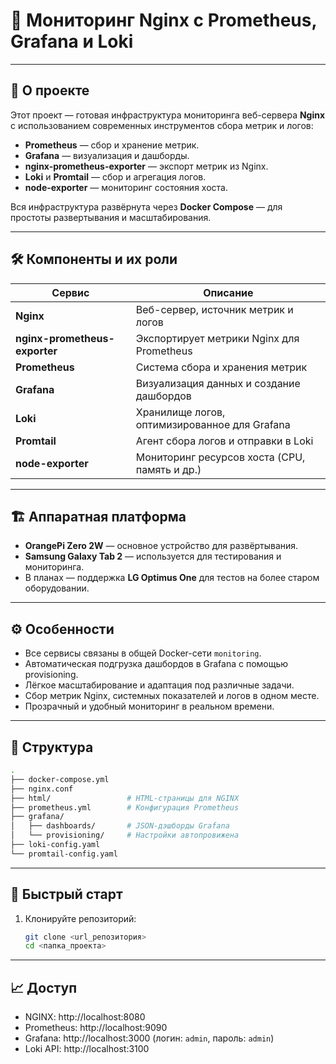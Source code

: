 # 🚀 Мониторинг Nginx с Prometheus, Grafana и Loki

---

## 📖 О проекте

Этот проект — готовая инфраструктура мониторинга веб-сервера **Nginx** с использованием современных инструментов сбора метрик и логов:

- **Prometheus** — сбор и хранение метрик.
- **Grafana** — визуализация и дашборды.
- **nginx-prometheus-exporter** — экспорт метрик из Nginx.
- **Loki** и **Promtail** — сбор и агрегация логов.
- **node-exporter** — мониторинг состояния хоста.

Вся инфраструктура развёрнута через **Docker Compose** — для простоты развертывания и масштабирования.

---

## 🛠 Компоненты и их роли

| Сервис                        | Описание                                       |
|-------------------------------|------------------------------------------------|
| **Nginx**                     | Веб-сервер, источник метрик и логов            |
| **nginx-prometheus-exporter** | Экспортирует метрики Nginx для Prometheus      |
| **Prometheus**                | Система сбора и хранения метрик                |
| **Grafana**                   | Визуализация данных и создание дашбордов       |
| **Loki**                      | Хранилище логов, оптимизированное для Grafana  |
| **Promtail**                  | Агент сбора логов и отправки в Loki            |
| **node-exporter**             | Мониторинг ресурсов хоста (CPU, память и др.)  |

---

## 🏗 Аппаратная платформа

- **OrangePi Zero 2W** — основное устройство для развёртывания.
- **Samsung Galaxy Tab 2** — используется для тестирования и мониторинга.
- В планах — поддержка **LG Optimus One** для тестов на более старом оборудовании.

---

## ⚙️ Особенности

- Все сервисы связаны в общей Docker-сети `monitoring`.
- Автоматическая подгрузка дашбордов в Grafana с помощью provisioning.
- Лёгкое масштабирование и адаптация под различные задачи.
- Сбор метрик Nginx, системных показателей и логов в одном месте.
- Прозрачный и удобный мониторинг в реальном времени.

---

## 📂 Структура

```bash
.
├── docker-compose.yml
├── nginx.conf
├── html/                 # HTML-страницы для NGINX
├── prometheus.yml        # Конфигурация Prometheus
├── grafana/
│   ├── dashboards/       # JSON-дэшборды Grafana
│   └── provisioning/     # Настройки автопровижена
├── loki-config.yaml
└── promtail-config.yaml
```

---

## 🚀 Быстрый старт

1. Клонируйте репозиторий:
   ```bash
   git clone <url_репозитория>
   cd <папка_проекта>
---

## 📈 Доступ

- NGINX: http://localhost:8080
- Prometheus: http://localhost:9090
- Grafana: http://localhost:3000 (логин: `admin`, пароль: `admin`)
- Loki API: http://localhost:3100

